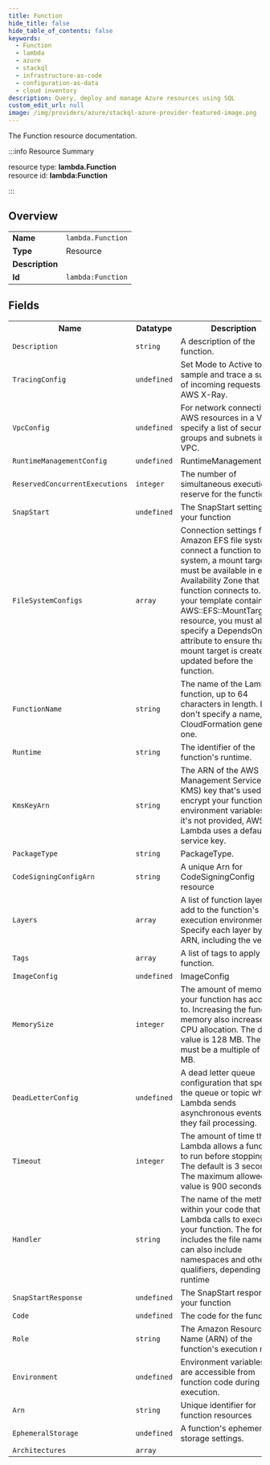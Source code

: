 ```yaml
---
title: Function
hide_title: false
hide_table_of_contents: false
keywords:
  - Function
  - lambda
  - azure
  - stackql
  - infrastructure-as-code
  - configuration-as-data
  - cloud inventory
description: Query, deploy and manage Azure resources using SQL
custom_edit_url: null
image: /img/providers/azure/stackql-azure-provider-featured-image.png
---
```

The Function resource documentation.

:::info Resource Summary

<div class="row">
<div class="providerDocColumn">
<span>resource type:&nbsp;<b>lambda.Function</b></span><br />
<span>resource id:&nbsp;<b>lambda:Function</b></span><br />
</div>
</div>

:::

## Overview
<table><tbody>
<tr><td><b>Name</b></td><td><code>lambda.Function</code></td></tr>
<tr><td><b>Type</b></td><td>Resource</td></tr>
<tr><td><b>Description</b></td><td></td></tr>
<tr><td><b>Id</b></td><td><code>lambda:Function</code></td></tr>
</tbody></table>

## Fields
<table><tbody>
<tr><th>Name</th><th>Datatype</th><th>Description</th></tr>
<tr><td><code>Description</code></td><td><code>string</code></td><td>A description of the function.</td></tr><tr><td><code>TracingConfig</code></td><td><code>undefined</code></td><td>Set Mode to Active to sample and trace a subset of incoming requests with AWS X-Ray.</td></tr><tr><td><code>VpcConfig</code></td><td><code>undefined</code></td><td>For network connectivity to AWS resources in a VPC, specify a list of security groups and subnets in the VPC.</td></tr><tr><td><code>RuntimeManagementConfig</code></td><td><code>undefined</code></td><td>RuntimeManagementConfig</td></tr><tr><td><code>ReservedConcurrentExecutions</code></td><td><code>integer</code></td><td>The number of simultaneous executions to reserve for the function.</td></tr><tr><td><code>SnapStart</code></td><td><code>undefined</code></td><td>The SnapStart setting of your function</td></tr><tr><td><code>FileSystemConfigs</code></td><td><code>array</code></td><td>Connection settings for an Amazon EFS file system. To connect a function to a file system, a mount target must be available in every Availability Zone that your function connects to. If your template contains an AWS::EFS::MountTarget resource, you must also specify a DependsOn attribute to ensure that the mount target is created or updated before the function.</td></tr><tr><td><code>FunctionName</code></td><td><code>string</code></td><td>The name of the Lambda function, up to 64 characters in length. If you don't specify a name, AWS CloudFormation generates one.</td></tr><tr><td><code>Runtime</code></td><td><code>string</code></td><td>The identifier of the function's runtime.</td></tr><tr><td><code>KmsKeyArn</code></td><td><code>string</code></td><td>The ARN of the AWS Key Management Service (AWS KMS) key that's used to encrypt your function's environment variables. If it's not provided, AWS Lambda uses a default service key.</td></tr><tr><td><code>PackageType</code></td><td><code>string</code></td><td>PackageType.</td></tr><tr><td><code>CodeSigningConfigArn</code></td><td><code>string</code></td><td>A unique Arn for CodeSigningConfig resource</td></tr><tr><td><code>Layers</code></td><td><code>array</code></td><td>A list of function layers to add to the function's execution environment. Specify each layer by its ARN, including the version.</td></tr><tr><td><code>Tags</code></td><td><code>array</code></td><td>A list of tags to apply to the function.</td></tr><tr><td><code>ImageConfig</code></td><td><code>undefined</code></td><td>ImageConfig</td></tr><tr><td><code>MemorySize</code></td><td><code>integer</code></td><td>The amount of memory that your function has access to. Increasing the function's memory also increases its CPU allocation. The default value is 128 MB. The value must be a multiple of 64 MB.</td></tr><tr><td><code>DeadLetterConfig</code></td><td><code>undefined</code></td><td>A dead letter queue configuration that specifies the queue or topic where Lambda sends asynchronous events when they fail processing.</td></tr><tr><td><code>Timeout</code></td><td><code>integer</code></td><td>The amount of time that Lambda allows a function to run before stopping it. The default is 3 seconds. The maximum allowed value is 900 seconds.</td></tr><tr><td><code>Handler</code></td><td><code>string</code></td><td>The name of the method within your code that Lambda calls to execute your function. The format includes the file name. It can also include namespaces and other qualifiers, depending on the runtime</td></tr><tr><td><code>SnapStartResponse</code></td><td><code>undefined</code></td><td>The SnapStart response of your function</td></tr><tr><td><code>Code</code></td><td><code>undefined</code></td><td>The code for the function.</td></tr><tr><td><code>Role</code></td><td><code>string</code></td><td>The Amazon Resource Name (ARN) of the function's execution role.</td></tr><tr><td><code>Environment</code></td><td><code>undefined</code></td><td>Environment variables that are accessible from function code during execution.</td></tr><tr><td><code>Arn</code></td><td><code>string</code></td><td>Unique identifier for function resources</td></tr><tr><td><code>EphemeralStorage</code></td><td><code>undefined</code></td><td>A function's ephemeral storage settings.</td></tr><tr><td><code>Architectures</code></td><td><code>array</code></td><td></td></tr>
</tbody></table>